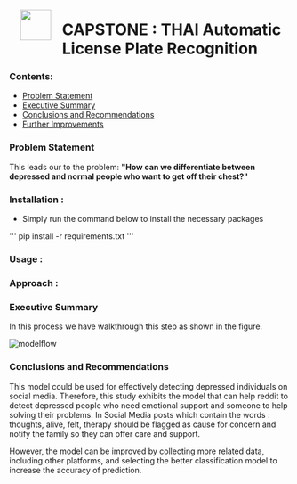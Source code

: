 <img src="http://imgur.com/1ZcRyrc.png" style="float: left; margin: 20px; height: 55px">

# CAPSTONE : THAI Automatic License Plate Recognition  

### Contents:
- [Problem Statement](#Problem-Statement)
- [Executive Summary](#Executive-Summary)
- [Conclusions and Recommendations](#Conclusions-and-Recommendations)
- [Further Improvements](#Further-Improvements) 

### Problem Statement 

This leads our to the problem: **"How can we differentiate between depressed and normal people who want to get off their chest?"**

### Installation :
- Simply run the command below to install the necessary packages

''' pip install -r requirements.txt ''' 


### Usage : 


### Approach :  



### Executive Summary




In this process we have walkthrough this step as shown in the figure.

![modelflow](./data/modelflow.png)

 

### Conclusions and Recommendations

This model could be used for effectively detecting depressed individuals on social media. Therefore, this study exhibits the model that can help reddit to detect depressed people who need emotional support and someone to help solving their problems. In Social Media posts which contain the words : thoughts, alive, felt, therapy should be flagged as cause for concern and notify the family so they can offer care and support.

However, the model can be improved by collecting more related data, including other platforms, and selecting the better classification model to increase the accuracy of prediction. 
